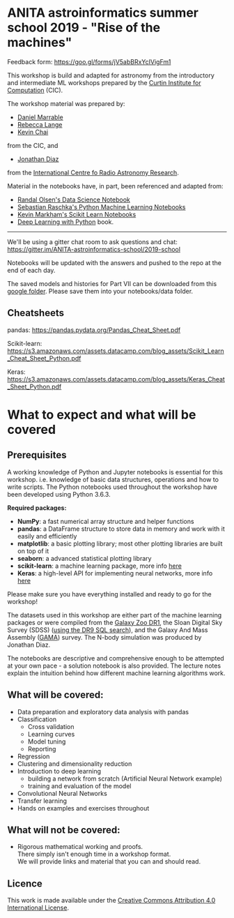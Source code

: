 # ANITA astroinformatics summer school 2019 - "Rise of the machines"

Feedback form: https://goo.gl/forms/jV5abBRxYcIVigFm1

This workshop is build and adapted for astronomy from the introductory and intermediate ML 
workshops prepared by the [Curtin Institute for Computation](http://computation.curtin.edu.au) (CIC).

The workshop material was prepared by:
- [Daniel Marrable](http://computation.curtin.edu.au/about/computational-specialists/curtin-business-school/)
- [Rebecca Lange](http://computation.curtin.edu.au/about/computational-specialists/humanities/)
- [Kevin Chai](http://computation.curtin.edu.au/about/computational-specialists/health-sciences/)

from the CIC, and

- [Jonathan Diaz](https://www.icrar.org/people/jdiaz/)

from the [International Centre fo Radio Astronomy Research](https://www.icrar.org/).


 
Material in the notebooks have, in part, been referenced and adapted from:
- [Randal Olsen's Data Science Notebook](https://github.com/rhiever/Data-Analysis-and-Machine-Learning-Projects/tree/master/example-data-science-notebook)
- [Sebastian Raschka's Python Machine Learning Notebooks](https://github.com/rasbt/python-machine-learning-book)
- [Kevin Markham's Scikit Learn Notebooks](https://github.com/justmarkham/scikit-learn-videos)
- [Deep Learning with Python](https://www.manning.com/books/deep-learning-with-python) book.

--- 

We'll be using a gitter chat room to ask questions and chat: https://gitter.im/ANITA-astroinformatics-school/2019-school

Notebooks will be updated with the answers and pushed to the repo at the end of each day.

The saved models and histories for Part VII can be downloaded from this 
[google folder](https://drive.google.com/open?id=1feZiF7oGVvlkS8OmpIIDk9qEev_7NQoe).
Please save them into your notebooks/data folder.


## Cheatsheets

pandas: https://pandas.pydata.org/Pandas_Cheat_Sheet.pdf

Scikit-learn: https://s3.amazonaws.com/assets.datacamp.com/blog_assets/Scikit_Learn_Cheat_Sheet_Python.pdf

Keras: https://s3.amazonaws.com/assets.datacamp.com/blog_assets/Keras_Cheat_Sheet_Python.pdf


# What to expect and what will be covered

## Prerequisites 
A working knowledge of Python and Jupyter notebooks is essential for this workshop. i.e. 
knowledge of basic data structures, operations and how to write scripts. 
The Python notebooks used throughout the workshop have been developed using Python 3.6.3.

**Required packages:**

-	**NumPy**: a fast numerical array structure and helper functions
-	**pandas**: a DataFrame structure to store data in memory and work with it easily and efficiently
-	**matplotlib**: a basic plotting library; most other plotting libraries are built on top of it
-	**seaborn**: a advanced statistical plotting library
-	**scikit-learn**: a machine learning package, more info [here](https://scikit-learn.org/)
- 	**Keras**: a high-level API for implementing neural networks, more info [here](https://keras.io/) 

Please make sure you have everything installed and ready to go for the workshop!

The datasets used in this workshop are either part of the machine learning packages or 
were compiled from the [Galaxy Zoo DR1](https://www.galaxyzoo.org/), 
the Sloan Digital Sky Survey (SDSS) ([using the DR9 SQL search](http://skyserver.sdss.org/dr9/en/tools/search/sql.asp)), and
the Galaxy And Mass Assembly ([GAMA](http://www.gama-survey.org/)) survey. 
The N-body simulation was produced by Jonathan Diaz.

The notebooks are descriptive and comprehensive enough to be attempted at your own pace - 
a solution notebook is also provided. The lecture notes explain the intuition behind how 
different machine learning algorithms work. 


## What will be covered:
- Data preparation and exploratory data analysis with pandas
- Classification
  - Cross validation
  - Learning curves
  - Model tuning
  - Reporting
- Regression
- Clustering and dimensionality reduction
- Introduction to deep learning 
	- building a network from scratch (Artificial Neural Network example)
    - training and evaluation of the model
- Convolutional Neural Networks
- Transfer learning
- Hands on examples and exercises throughout

## What will not be covered:
- Rigorous mathematical working and proofs.   
There simply isn't enough time in a workshop format.  
We will provide links and material that you can and should read.

 
## Licence

This work is made available under the [Creative Commons Attribution 4.0 International License](http://creativecommons.org/licenses/by/4.0/).
